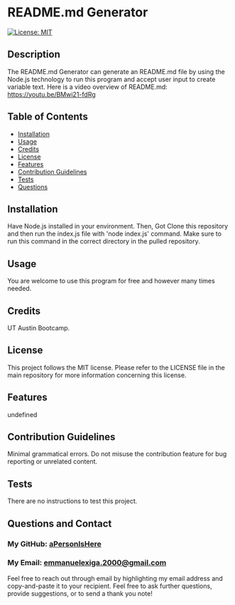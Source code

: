 
# README.md Generator
[![License: MIT](https://img.shields.io/badge/License-MIT-yellow.svg)](https://opensource.org/licenses/MIT)

## Description
        
The README.md Generator can generate an README.md file by using the Node.js technology to run this program and accept user input to create variable text.
Here is a video overview of README.md: https://youtu.be/BMwi21-fdRg

## Table of Contents
- [Installation](#installation)
- [Usage](#usage)
- [Credits](#credits)
- [License](#license)
- [Features](#features)
- [Contribution Guidelines](#contribution-guidelines)
- [Tests](#tests)
- [Questions](#questions-and-contact)
        
## Installation
        
Have Node.js installed in your environment. Then, Got Clone this repository and then run the index.js file with 'node index.js' command. Make sure to run this command in the correct directory in the pulled repository.
        
## Usage
        
You are welcome to use this program for free and however many times needed.
        
## Credits

UT Austin Bootcamp. 

## License
        
This project follows the MIT license. Please refer to the LICENSE file in the main repository for more information concerning this license.
        
## Features

undefined

## Contribution Guidelines

Minimal grammatical errors. Do not misuse the contribution feature for bug reporting or unrelated content.

## Tests

There are no instructions to test this project.

## Questions and Contact

### My GitHub: [aPersonIsHere](https://www.github.com/aPersonIsHere)

### My Email: emmanuelexiga.2000@gmail.com

Feel free to reach out through email by highlighting my email address and copy-and-paste it to your recipient. 
Feel free to ask further questions, provide suggestions, or to send a thank you note!

        

